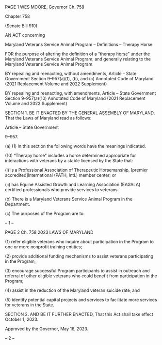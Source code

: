 PAGE 1
WES MOORE, Governor Ch. 758

Chapter 758

(Senate Bill 910)

AN ACT concerning

Maryland Veterans Service Animal Program – Definitions – Therapy Horse

FOR the purpose of altering the definition of a “therapy horse” under the Maryland
Veterans Service Animal Program; and generally relating to the Maryland Veterans
Service Animal Program.

BY repealing and reenacting, without amendments,
Article – State Government
Section 9–957(a)(1), (b), and (c)
Annotated Code of Maryland
(2021 Replacement Volume and 2022 Supplement)

BY repealing and reenacting, with amendments,
Article – State Government
Section 9–957(a)(10)
Annotated Code of Maryland
(2021 Replacement Volume and 2022 Supplement)

SECTION 1. BE IT ENACTED BY THE GENERAL ASSEMBLY OF MARYLAND,
That the Laws of Maryland read as follows:

Article – State Government

9–957.

(a) (1) In this section the following words have the meanings indicated.

(10) “Therapy horse” includes a horse determined appropriate for
interactions with veterans by a stable licensed by the State that:

(i) is a Professional Association of Therapeutic Horsemanship,
[premier accredited]International (PATH, Intl.) member center; or

(ii) has Equine Assisted Growth and Learning Association
(EAGALA) certified professionals who provide services to veterans.

(b) There is a Maryland Veterans Service Animal Program in the Department.

(c) The purposes of the Program are to:

– 1 –

PAGE 2
Ch. 758 2023 LAWS OF MARYLAND

(1) refer eligible veterans who inquire about participation in the Program
to one or more nonprofit training entities;

(2) provide additional funding mechanisms to assist veterans participating
in the Program;

(3) encourage successful Program participants to assist in outreach and
referral of other eligible veterans who could benefit from participation in the Program;

(4) assist in the reduction of the Maryland veteran suicide rate; and

(5) identify potential capital projects and services to facilitate more
services for veterans in the State.

SECTION 2. AND BE IT FURTHER ENACTED, That this Act shall take effect
October 1, 2023.

Approved by the Governor, May 16, 2023.

– 2 –